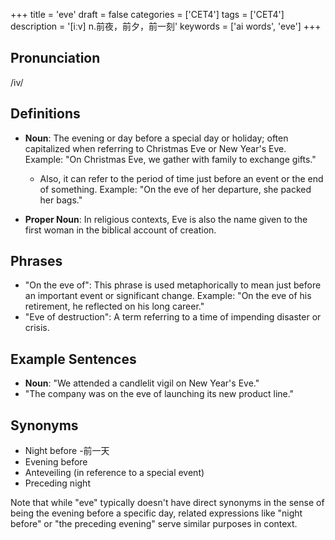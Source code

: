 +++
title = 'eve'
draft = false
categories = ['CET4']
tags = ['CET4']
description = '[iːv] n.前夜，前夕，前一刻'
keywords = ['ai words', 'eve']
+++

## Pronunciation
/iv/

## Definitions
- **Noun**: The evening or day before a special day or holiday; often capitalized when referring to Christmas Eve or New Year's Eve. Example: "On Christmas Eve, we gather with family to exchange gifts."
  - Also, it can refer to the period of time just before an event or the end of something. Example: "On the eve of her departure, she packed her bags."

- **Proper Noun**: In religious contexts, Eve is also the name given to the first woman in the biblical account of creation.

## Phrases
- "On the eve of": This phrase is used metaphorically to mean just before an important event or significant change. Example: "On the eve of his retirement, he reflected on his long career."
- "Eve of destruction": A term referring to a time of impending disaster or crisis.

## Example Sentences
- **Noun**: "We attended a candlelit vigil on New Year's Eve."
- "The company was on the eve of launching its new product line."

## Synonyms
- Night before
-前一天
- Evening before
- Anteveiling (in reference to a special event)
- Preceding night

Note that while "eve" typically doesn't have direct synonyms in the sense of being the evening before a specific day, related expressions like "night before" or "the preceding evening" serve similar purposes in context.
